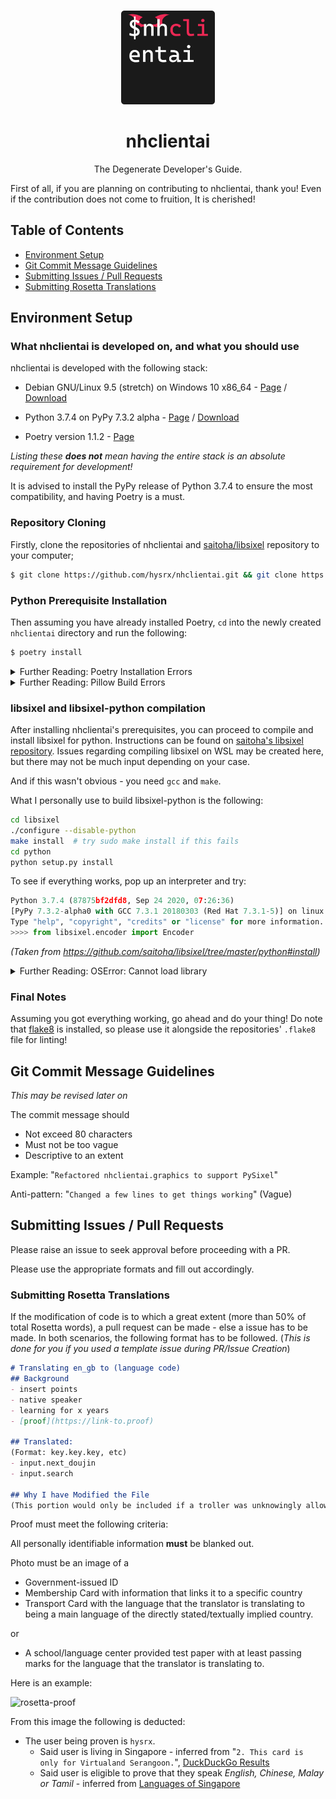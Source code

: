 <p align="center">
  <img height="150" style="margin-top:25px" src="https://raw.githubusercontent.com/hysrx/nhclientai/master/graphics/nhclientai-128.svg">
  <h1><center>nhclientai</center></h1>
  <center>The Degenerate Developer's Guide.</center>
</p>

First of all, if you are planning on contributing to nhclientai, thank you! Even if the contribution does not come to fruition, It is cherished!

## Table of Contents

- [Environment Setup](#Environment-Setup)
- [Git Commit Message Guidelines](#Git-Commit-Message-Guidelines)
- [Submitting Issues / Pull Requests](#Submitting-Issues-/-Pull-Requests)
- [Submitting Rosetta Translations](#Submitting-Rosetta-Translations)

## Environment Setup

### What nhclientai is developed on, and what you should use

nhclientai is developed with the following stack:

- Debian GNU/Linux 9.5 (stretch) on Windows 10 x86_64 - [Page](https://docs.microsoft.com/en-us/windows/wsl/install-manual) / [Download](https://aka.ms/wsl-debian-gnulinux)

- Python 3.7.4 on PyPy 7.3.2 alpha - [Page](https://www.pypy.org/download.html) / [Download](https://downloads.python.org/pypy/pypy3.7-v7.3.2-linux64.tar.bz2)

- Poetry version 1.1.2 - [Page](https://python-poetry.org/)

*Listing these **does not** mean having the entire stack is an absolute requirement for development!*

It is advised to install the PyPy release of Python 3.7.4 to ensure the most compatibility, and having Poetry is a must.

### Repository Cloning

Firstly, clone the repositories of nhclientai and [saitoha/libsixel](https://github.com/saitoha/libsixel) repository to your computer;

```bash
$ git clone https://github.com/hysrx/nhclientai.git && git clone https://github.com/saitoha/libsixel
```

### Python Prerequisite Installation

Then assuming you have already installed Poetry, `cd` into the newly created `nhclientai` directory and run the following:

```bash
$ poetry install
```

<details>
  <summary>
    Further Reading: Poetry Installation Errors
  </summary>
  If using a fresh WSL Debian install you may get an OpenSSL related issue for the cryptography module.
  
  This can be resolved installing the developer package `libssl-dev` using the command `sudo apt-get install libssl-dev`. _Other distros may differ in needed packages._

</details>

<details>
  <summary>
    Further Reading: Pillow Build Errors
  </summary>
  If using PyPy, as of 13/10/2020, Pillow has not released wheels for PyPy7.3.2-alpha0, so Pillow builds from source.

  Errors regarding zlib and libjpeg can be resolved by installing the developer libraries via your distro's package manager. For Debian users, run `sudo apt-get install zlib1g-dev libjpeg-dev`

</details>

### libsixel and libsixel-python compilation

After installing nhclientai's prerequisites, you can proceed to compile and install libsixel for python. Instructions can be found on [saitoha's libsixel repository](https://github.com/saitoha/libsixel/tree/master/python). Issues regarding compiling libsixel on WSL may be created here, but there may not be much input depending on your case.

And if this wasn't obvious - you need `gcc` and `make`.

What I personally use to build libsixel-python is the following:

```bash
cd libsixel
./configure --disable-python
make install  # try sudo make install if this fails
cd python
python setup.py install
```

To see if everything works, pop up an interpreter and try:

```python
Python 3.7.4 (87875bf2dfd8, Sep 24 2020, 07:26:36)
[PyPy 7.3.2-alpha0 with GCC 7.3.1 20180303 (Red Hat 7.3.1-5)] on linux
Type "help", "copyright", "credits" or "license" for more information.
>>>> from libsixel.encoder import Encoder
```

_(Taken from https://github.com/saitoha/libsixel/tree/master/python#install)_

<details>
  <summary>
    Further Reading: OSError: Cannot load library
  </summary>
  I do not know if this is good practice, but how I fixed the issue was,
  
  ```bash
  sudo cp src/.libs/* /usr/lib/ -r  # execute this in the root libsixel dir, not libsixel/python
  ```

</details>

### Final Notes

Assuming you got everything working, go ahead and do your thing! Do note that [flake8](https://pypi.org/project/flake8) is installed, so please use it alongside the repositories' `.flake8` file for linting!

## Git Commit Message Guidelines

_This may be revised later on_

The commit message should
- Not exceed 80 characters
- Must not be too vague
- Descriptive to an extent

Example: "`Refactored nhclientai.graphics to support PySixel`"

Anti-pattern: "`Changed a few lines to get things working`" (Vague)

## Submitting Issues / Pull Requests

Please raise an issue to seek approval before proceeding with a PR.

Please use the appropriate formats and fill out accordingly.

### Submitting Rosetta Translations

If the modification of code is to which a great extent (more than 50% of total Rosetta words), a pull request can be made - else a issue has to be made. In both scenarios, the following format has to be followed. (_This is done for you if you used a template issue during PR/Issue Creation_)

```markdown
# Translating en_gb to (language code)
## Background
- insert points
- native speaker
- learning for x years
- [proof](https://link-to.proof)

## Translated:
(Format: key.key.key, etc)
- input.next_doujin
- input.search

## Why I have Modified the File
(This portion would only be included if a troller was unknowingly allowed to tamper with the translation.)
```

Proof must meet the following criteria:

All personally identifiable information **must** be blanked out.

Photo must be an image of a
- Government-issued ID
- Membership Card with information that links it to a specific country
- Transport Card
with the language that the translator is translating to being a main language of the directly stated/textually implied country.

or

- A school/language center provided test paper with at least passing marks for the language that the translator is translating to.

Here is an example:

![rosetta-proof](https://i.imgur.com/n47SHC9.jpg)

From this image the following is deducted:

- The user being proven is `hysrx`.
  - Said user is living in Singapore - inferred from "`2. This card is only for Virtualand Serangoon.`", [DuckDuckGo Results](https://duckduckgo.com/?q=virtualand+serangoon)
  - Said user is eligible to prove that they speak *English, Chinese, Malay or Tamil* - inferred from [Languages of Singapore](https://en.wikipedia.org/wiki/Languages_of_Singapore)
